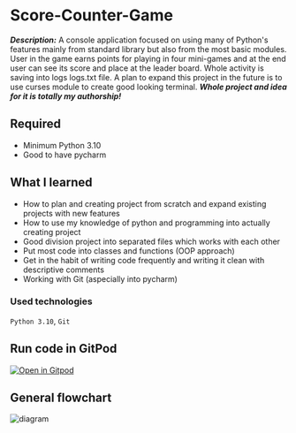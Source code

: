 # Score-Counter-Game
***Description:*** A console application focused on using many of Python's features mainly from standard library but also from the most basic modules. 
User in the game earns points for playing in four mini-games and at the end user can see its score and place at the leader board. Whole activity is saving into logs logs.txt file. A plan to expand this project in the future is to use curses module to create good looking terminal.
***Whole project and idea for it is totally my authorship!***

## Required
- Minimum Python 3.10
- Good to have pycharm

## What I learned
- How to plan and creating project from scratch and expand existing projects with new features
- How to use my knowledge of python and programming into actually creating project
- Good division project into separated files which works with each other
- Put most code into classes and functions (OOP approach)
- Get in the habit of writing code frequently and writing it clean with descriptive comments
- Working with Git (aspecially into pycharm)

### Used technologies
`Python 3.10`, `Git`

## Run code in GitPod
<a href="https://gitpod.io/#https://github.com/JakubSzuber/Score-Counter-Game/blob/master/main.py" rel="nofollow"><img src="https://camo.githubusercontent.com/76e60919474807718793857d8eb615e7a50b18b04050577e5a35c19421f260a3/68747470733a2f2f676974706f642e696f2f627574746f6e2f6f70656e2d696e2d676974706f642e737667" alt="Open in Gitpod" data-canonical-src="https://gitpod.io/button/open-in-gitpod.svg" style="max-width: 100%;"></a>

## General flowchart
![diagram](https://user-images.githubusercontent.com/90647840/148595255-7e0fd28e-26ba-4aa4-9b00-0ec08d5ac9e9.jpg)
